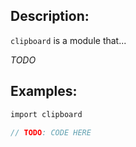 ## Description:

`clipboard` is a module that...

*TODO*

## Examples:

```v
import clipboard

// TODO: CODE HERE

```
